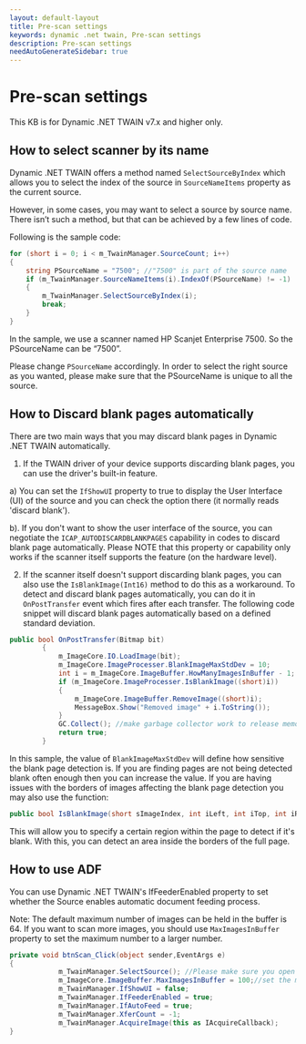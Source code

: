 ```yaml
---
layout: default-layout
title: Pre-scan settings
keywords: dynamic .net twain, Pre-scan settings
description: Pre-scan settings
needAutoGenerateSidebar: true
---
```


# Pre-scan settings

This KB is for Dynamic .NET TWAIN v7.x and higher only.

## How to select scanner by its name

Dynamic .NET TWAIN offers a method named `SelectSourceByIndex` which allows you to select the index of the source in `SourceNameItems` property as the current source.

However, in some cases, you may want to select a source by source name. There isn’t such a method, but that can be achieved by a few lines of code.

Following is the sample code:

```c#
for (short i = 0; i < m_TwainManager.SourceCount; i++)
{
    string PSourceName = "7500"; //"7500" is part of the source name   
    if (m_TwainManager.SourceNameItems(i).IndexOf(PSourceName) != -1)
    {
        m_TwainManager.SelectSourceByIndex(i);
        break;
    }         
}
```

In the sample, we use a scanner named HP Scanjet Enterprise 7500. So the PSourceName can be “7500”.

Please change `PSourceName` accordingly. In order to select the right source as you wanted, please make sure that the PSourceName is unique to all the source.

## How to Discard blank pages automatically

There are two main ways that you may discard blank pages in Dynamic .NET TWAIN automatically.

1. If the TWAIN driver of your device supports discarding blank pages, you can use the driver's built-in feature.

a) You can set the `IfShowUI` property to true to display the User Interface (UI) of the source and you can check the option there (it normally reads 'discard blank').

b). If you don't want to show the user interface of the source, you can negotiate the `ICAP_AUTODISCARDBLANKPAGES` capability in codes to discard blank page automatically. Please NOTE that this property or capability only works if the scanner itself supports the feature (on the hardware level).

2. If the scanner itself doesn't support discarding blank pages, you can also use the `IsBlankImage(Int16)` method to do this as a workaround. To detect and discard blank pages automatically, you can do it in `OnPostTransfer` event which fires after each transfer. The following code snippet will discard blank pages automatically based on a defined standard deviation.

```c#
public bool OnPostTransfer(Bitmap bit)
        {
            m_ImageCore.IO.LoadImage(bit);
            m_ImageCore.ImageProcesser.BlankImageMaxStdDev = 10;
            int i = m_ImageCore.ImageBuffer.HowManyImagesInBuffer - 1;
            if (m_ImageCore.ImageProcesser.IsBlankImage((short)i))
            {
                m_ImageCore.ImageBuffer.RemoveImage((short)i);
                MessageBox.Show("Removed image" + i.ToString());
            }
            GC.Collect(); //make garbage collector work to release memory
            return true;
        }
```

In this sample, the value of `BlankImageMaxStdDev` will define how sensitive the blank page detection is. If you are finding pages are not being detected blank often enough then you can increase the value. If you are having issues with the borders of images affecting the blank page detection you may also use the function:

```c#
public bool IsBlankImage(short sImageIndex, int iLeft, int iTop, int iRight, int iBottom, bool bFuzzyMatch)
```

This will allow you to specify a certain region within the page to detect if it's blank. With this, you can detect an area inside the borders of the full page.

## How to use ADF

You can use Dynamic .NET TWAIN's IfFeederEnabled property to set whether the Source enables automatic document feeding process.

Note: The default maximum number of images can be held in the buffer is 64. If you want to scan more images, you should use `MaxImagesInBuffer` property to set the maximum number to a larger number.

```c#
private void btnScan_Click(object sender,EventArgs e)
{
            m_TwainManager.SelectSource(); //Please make sure you open the data source before calling the IfFeederEnabled property
            m_ImageCore.ImageBuffer.MaxImagesInBuffer = 100;//set the maximum number of images can be held in buffer 
            m_TwainManager.IfShowUI = false;
            m_TwainManager.IfFeederEnabled = true;
            m_TwainManager.IfAutoFeed = true;
            m_TwainManager.XferCount = -1;
            m_TwainManager.AcquireImage(this as IAcquireCallback);
}
```